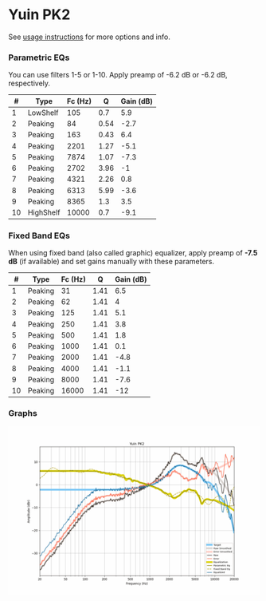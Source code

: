 # Yuin PK2
See [usage instructions](https://github.com/jaakkopasanen/AutoEq#usage) for more options and info.

### Parametric EQs
You can use filters 1-5 or 1-10. Apply preamp of -6.2 dB or -6.2 dB, respectively.

|   # | Type      |   Fc (Hz) |    Q |   Gain (dB) |
|-----|-----------|-----------|------|-------------|
|   1 | LowShelf  |       105 | 0.7  |         5.9 |
|   2 | Peaking   |        84 | 0.54 |        -2.7 |
|   3 | Peaking   |       163 | 0.43 |         6.4 |
|   4 | Peaking   |      2201 | 1.27 |        -5.1 |
|   5 | Peaking   |      7874 | 1.07 |        -7.3 |
|   6 | Peaking   |      2702 | 3.96 |        -1   |
|   7 | Peaking   |      4321 | 2.26 |         0.8 |
|   8 | Peaking   |      6313 | 5.99 |        -3.6 |
|   9 | Peaking   |      8365 | 1.3  |         3.5 |
|  10 | HighShelf |     10000 | 0.7  |        -9.1 |

### Fixed Band EQs
When using fixed band (also called graphic) equalizer, apply preamp of **-7.5 dB** (if available) and set gains manually with these parameters.

|   # | Type    |   Fc (Hz) |    Q |   Gain (dB) |
|-----|---------|-----------|------|-------------|
|   1 | Peaking |        31 | 1.41 |         6.5 |
|   2 | Peaking |        62 | 1.41 |         4   |
|   3 | Peaking |       125 | 1.41 |         5.1 |
|   4 | Peaking |       250 | 1.41 |         3.8 |
|   5 | Peaking |       500 | 1.41 |         1.8 |
|   6 | Peaking |      1000 | 1.41 |         0.1 |
|   7 | Peaking |      2000 | 1.41 |        -4.8 |
|   8 | Peaking |      4000 | 1.41 |        -1.1 |
|   9 | Peaking |      8000 | 1.41 |        -7.6 |
|  10 | Peaking |     16000 | 1.41 |       -12   |

### Graphs
![](./Yuin%20PK2.png)
